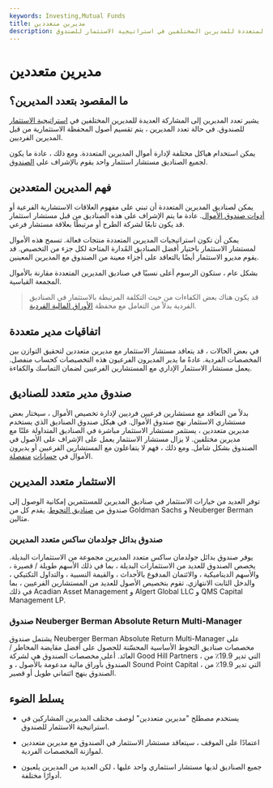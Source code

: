 ```yaml
---
keywords: Investing,Mutual Funds
title: مديرين متعددين
description: يشير تعدد المديرين إلى المشاركة المتعددة للمديرين المختلفين في استراتيجية الاستثمار للصندوق.
---
```


# مديرين متعددين
## ما المقصود بتعدد المديرين؟

يشير تعدد المديرين إلى المشاركة العديدة للمديرين المختلفين في [استراتيجية الاستثمار](/investmentstrategy) للصندوق. في حالة تعدد المديرين ، يتم تقسيم أصول المحفظة الاستثمارية من قبل المديرين الفرديين.

يمكن استخدام هياكل مختلفة لإدارة أموال المديرين المتعددة. ومع ذلك ، عادة ما يكون لجميع الصناديق مستشار استثمار واحد يقوم بالإشراف على [الصندوق](/investment-fund).

## فهم المديرين المتعددين

يمكن لصناديق المديرين المتعددة أن تبني على مفهوم العلاقات الاستشارية الفرعية أو [أدوات صندوق الأموال](/fundsoffunds). عادة ما يتم الإشراف على هذه الصناديق من قبل مستشار استثمار قد يكون تابعًا لشركة الطرح أو مرتبطًا بعلاقة مستشار فرعي.

يمكن أن تكون استراتيجيات المديرين المتعددة منتجات فعالة. تسمح هذه الأموال لمستشار الاستثمار باختيار أفضل الصناديق المُدارة المتاحة لكل جزء من التخصيص. قد يقوم مديرو الاستثمار أيضًا بالتعاقد على أجزاء معينة من الصندوق مع المديرين المعينين.

بشكل عام ، ستكون الرسوم أعلى نسبيًا في صناديق المديرين المتعددة مقارنة بالأموال المجمعة القياسية.

> قد يكون هناك بعض الكفاءات من حيث التكلفة المرتبطة بالاستثمار في الصناديق الفردية بدلاً من التعامل مع محفظة [الأوراق المالية الفردية](/investment-securities).

>

## اتفاقيات مدير متعددة

في بعض الحالات ، قد يتعاقد مستشار الاستثمار مع مديرين متعددين لتحقيق التوازن بين المخصصات الفردية. عادةً ما يدير المديرون الفرعيون هذه التخصيصات كحساب منفصل. يعمل مستشار الاستثمار الإداري مع المستشارين الفرعيين لضمان التماسك والكفاءة.

## صندوق مدير متعدد للصناديق

بدلاً من التعاقد مع مستشارين فرعيين فرديين لإدارة تخصيص الأموال ، سيختار بعض مستشاري الاستثمار نهج صندوق الأموال. في هيكل صندوق الصناديق الذي يستخدم مديرين متعددين ، يستثمر مستشار الاستثمار مباشرة في الصناديق المتداولة علنًا مع مديرين مختلفين. لا يزال مستشار الاستثمار يعمل على الإشراف على الأصول في الصندوق بشكل شامل. ومع ذلك ، فهم لا يتفاعلون مع المستشارين الفرعيين أو يديرون الأموال في [حسابات](/separateaccount) [منفصلة](/separateaccount).

## الاستثمار متعدد المديرين

توفر العديد من خيارات الاستثمار في صناديق المديرين للمستثمرين إمكانية الوصول إلى صندوق من [صناديق التحوط](/hedgefund). يقدم كل من Goldman Sachs و Neuberger Berman مثالين.

### صندوق بدائل جولدمان ساكس متعدد المديرين

يوفر صندوق بدائل جولدمان ساكس متعدد المديرين مجموعة من الاستثمارات البديلة. يخصص الصندوق للعديد من الاستثمارات البديلة ، بما في ذلك الأسهم طويلة / قصيرة ، والأسهم الديناميكية ، والائتمان المدفوع بالأحداث ، والقيمة النسبية ، والتداول التكتيكي ، والدخل الثابت الانتهازي. تقوم بتخصيص الأصول للعديد من المستشارين الفرعيين ، بما في ذلك Acadian Asset Management و Algert Global LLC و QMS Capital Management LP.

### صندوق Neuberger Berman Absolute Return Multi-Manager

يشتمل صندوق Neuberger Berman Absolute Return Multi-Manager على مخصصات صناديق التحوط الأساسية المحسّنة للحصول على أفضل مقايضة المخاطر / العائد. أعلى مخصصات الصندوق هي لشركة Good Hill Partners ، التي تدير 19.9٪ من الصندوق بأوراق مالية مدعومة بالأصول ، و Sound Point Capital ، التي تدير 19.9٪ من الصندوق بنهج ائتماني طويل أو قصير.

## يسلط الضوء

- يستخدم مصطلح "مديرين متعددين" لوصف مختلف المديرين المشاركين في استراتيجية الاستثمار للصندوق.

- اعتمادًا على الموقف ، سيتعاقد مستشار الاستثمار في الصندوق مع مديرين متعددين لموازنة المخصصات الفردية.

- جميع الصناديق لديها مستشار استثماري واحد عليها ، لكن العديد من المديرين يلعبون أدوارًا مختلفة.

